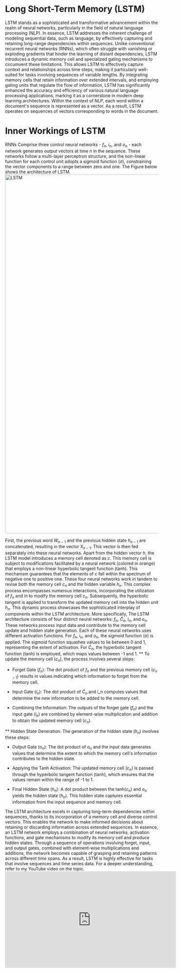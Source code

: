 # Long Short-Term Memory (LSTM)
LSTM stands as a sophisticated and transformative advancement within the realm of neural networks, particularly in the field of natural language processing (NLP). 
In essence, LSTM addresses the inherent challenge of modeling sequential data, such as language, by effectively capturing and retaining long-range dependencies within sequences. 
Unlike conventional recurrent neural networks (RNNs), which often struggle with vanishing or exploding gradients that hinder the learning of distant dependencies, LSTM introduces a dynamic 
memory cell and specialized gating mechanisms to circumvent these limitations. This allows LSTM to effectively capture context and relationships across time steps, making it particularly well-suited 
for tasks involving sequences of variable lengths. By integrating memory cells that retain information over extended intervals, and employing gating units that regulate the flow of information, LSTM 
has significantly enhanced the accuracy and efficiency of various natural language processing applications, marking it as a cornerstone in modern deep learning architectures.
Within the context of NLP, each word within a document's sequence is represented as a vector. As a result, LSTM operates on sequences of vectors corresponding to words in the document.
# Inner Workings of LSTM
RNNs Comprise three control neural networks - $f_n$, $i_n$, and $o_n$ - each network generates output vectors at time $n$ in the sequence. These networks follow a multi-layer perceptron structure, and the non-linear function for each control unit adopts a sigmoid function ($\sigma$), constraining the vector components to a range between zero and one. The Figure below shows the architecture of LSTM.
<img width="1172" alt="LSTM" src="https://github.com/Jal-ghamdi/jal-ghamdi.github.io/assets/44866137/eeecb0a2-1100-4f4c-bd54-2d0f4ca6972b">

First, the previous word $W_{n-1}$ and the previous hidden state $h_{n-1}$ are concatenated, resulting in the vector $X_{n-1}$. This vector is then fed separately into these neural networks. Apart from the hidden vector $h$, the LSTM model introduces a memory cell denoted as $c$. This memory cell is subject to modifications facilitated by a neural network (colored in orange) that employs a non-linear hyperbolic tangent function (tanh). This mechanism guarantees that the elements of $c$ fall within the spectrum of negative one to positive one. These four neural networks work in tandem to revise both the memory cell $c_n$ and the hidden variable $h_n$. This complex process encompasses numerous interactions, incorporating the utilization of $f_n$ and in to modify the memory cell $c_n$. Subsequently, the hyperbolic tangent is applied to transform the updated memory cell into the hidden unit $h_n$. This dynamic process showcases the sophisticated interplay of components within the LSTM architecture.
More specifically, The LSTM architecture consists of four distinct neural networks: $f_n$, $\tilde{C}_n$, $i_n$, and $o_n$. These networks process input data and contribute to the memory cell update and hidden state generation. Each of these neural networks uses different activation functions. For $f_n$, $i_n$, and $o_n$, the sigmoid function ($\sigma$) is applied. The sigmoid function squashes values to lie between 0 and 1, representing the extent of activation. For $\tilde{C}_n$, the hyperbolic tangent function (tanh) is employed, which maps values between -1 and 1.
** To update the memory cell ($c_n$), the process involves several steps:

- Forget Gate ($f_n$): The dot product of $f_n$ and the previous memory cell ($c_{n-1}$) results in values indicating which information to forget from the memory cell.

- Input Gate ($i_n$): The dot product of $\tilde{C}_n$ and i_n computes values that determine the new information to be added to the memory cell.

- Combining the Information: The outputs of the forget gate ($f_n$) and the input gate ($i_n$) are combined by element-wise multiplication and addition to obtain the updated memory cell ($c_n$).

** Hidden State Generation:
The generation of the hidden state ($h_n$) involves these steps:

- Output Gate ($o_n$): The dot product of $o_n$ and the input data generates values that determine the extent to which the memory cell's information contributes to the hidden state.

- Applying the Tanh Activation: The updated memory cell ($c_n$) is passed through the hyperbolic tangent function (tanh), which ensures that the values remain within the range of -1 to 1.

- Final Hidden State ($h_n$): A dot product between the tanh($c_n$) and $o_n$ yields the hidden state ($h_n$). This hidden state captures essential information from the input sequence and memory cell.

The LSTM architecture excels in capturing long-term dependencies within sequences, thanks to its incorporation of a memory cell and diverse control vectors. This enables the network to make informed decisions about retaining or discarding information across extended sequences. In essence, an LSTM network employs a combination of neural networks, activation functions, and gate mechanisms to modify its memory cell and produce hidden states. Through a sequence of operations involving forget, input, and output gates, combined with element-wise multiplications and additions, the network becomes capable of grasping and retaining patterns across different time spans. As a result, LSTM is highly effective for tasks that involve sequences and time series data. For a deeper understanding, refer to my YouTube video on the topic. <iframe width="560" height="315" src="https://www.youtube.com/embed/O_SwvSj-XkU?si=sWGxBzMweNaiMSje" title="YouTube video player" frameborder="0" allow="accelerometer; autoplay; clipboard-write; encrypted-media; gyroscope; picture-in-picture; web-share" allowfullscreen></iframe>

